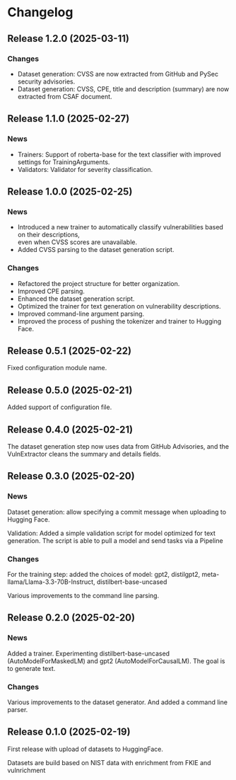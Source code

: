 # Changelog

## Release 1.2.0 (2025-03-11)

### Changes

- Dataset generation: CVSS are now extracted from GitHub and PySec security advisories.
- Dataset generation: CVSS, CPE, title and description (summary) are now extracted from CSAF document.


## Release 1.1.0 (2025-02-27)

### News

- Trainers: Support of roberta-base for the text classifier with improved
  settings for TrainingArguments.
- Validators: Validator for severity classification.


## Release 1.0.0 (2025-02-25)

### News

- Introduced a new trainer to automatically classify vulnerabilities based on their descriptions,  
  even when CVSS scores are unavailable.  
- Added CVSS parsing to the dataset generation script.  

### Changes

- Refactored the project structure for better organization.  
- Improved CPE parsing.  
- Enhanced the dataset generation script.  
- Optimized the trainer for text generation on vulnerability descriptions.  
- Improved command-line argument parsing.  
- Improved the process of pushing the tokenizer and trainer to Hugging Face.  


## Release 0.5.1 (2025-02-22)

Fixed configuration module name.


## Release 0.5.0 (2025-02-21)

Added support of configuration file.


## Release 0.4.0 (2025-02-21)

The dataset generation step now uses data from GitHub Advisories,
and the VulnExtractor cleans the summary and details fields.


## Release 0.3.0 (2025-02-20)

### News

Dataset generation: allow specifying a commit message when uploading to Hugging Face.

Validation: Added a simple validation script for model optimized for text generation. The script is
able to pull a model and send tasks via a Pipeline

### Changes

For the training step: added the choices of model: gpt2, distilgpt2,
meta-llama/Llama-3.3-70B-Instruct, distilbert-base-uncased

Various improvements to the command line parsing.


## Release 0.2.0 (2025-02-20)

### News

Added a trainer.
Experimenting distilbert-base-uncased (AutoModelForMaskedLM) and gpt2 (AutoModelForCausalLM).
The goal is to generate text.

### Changes

Various improvements to the dataset generator. And added a command line parser.


## Release 0.1.0 (2025-02-19)

First release with upload of datasets to HuggingFace.

Datasets are build based on NIST data with enrichment from FKIE and vulnrichment